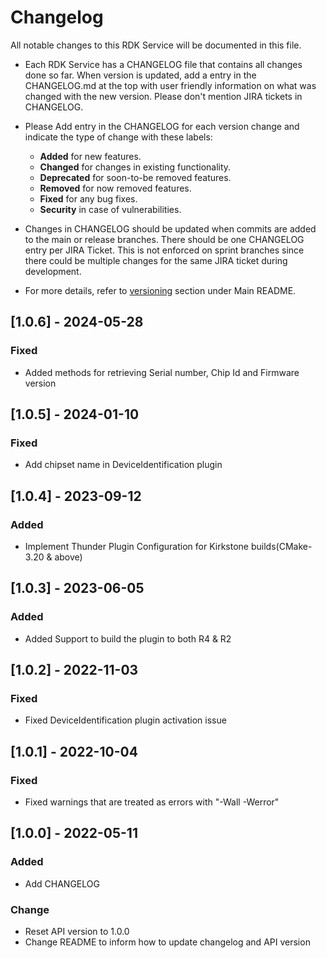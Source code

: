 # Changelog

All notable changes to this RDK Service will be documented in this file.

* Each RDK Service has a CHANGELOG file that contains all changes done so far. When version is updated, add a entry in the CHANGELOG.md at the top with user friendly information on what was changed with the new version. Please don't mention JIRA tickets in CHANGELOG. 

* Please Add entry in the CHANGELOG for each version change and indicate the type of change with these labels:
    * **Added** for new features.
    * **Changed** for changes in existing functionality.
    * **Deprecated** for soon-to-be removed features.
    * **Removed** for now removed features.
    * **Fixed** for any bug fixes.
    * **Security** in case of vulnerabilities.

* Changes in CHANGELOG should be updated when commits are added to the main or release branches. There should be one CHANGELOG entry per JIRA Ticket. This is not enforced on sprint branches since there could be multiple changes for the same JIRA ticket during development. 

* For more details, refer to [versioning](https://github.com/rdkcentral/rdkservices#versioning) section under Main README.

## [1.0.6] - 2024-05-28
### Fixed
- Added methods for retrieving Serial number, Chip Id and Firmware version

## [1.0.5] - 2024-01-10
### Fixed
- Add chipset name in DeviceIdentification plugin

## [1.0.4] - 2023-09-12
### Added
- Implement Thunder Plugin Configuration for Kirkstone builds(CMake-3.20 & above)

## [1.0.3] - 2023-06-05
### Added 
- Added Support to build the plugin to both R4 & R2

## [1.0.2] - 2022-11-03
### Fixed
- Fixed DeviceIdentification plugin activation issue

## [1.0.1] - 2022-10-04
### Fixed
- Fixed warnings that are treated as errors with "-Wall -Werror"

## [1.0.0] - 2022-05-11
### Added
- Add CHANGELOG

### Change
- Reset API version to 1.0.0
- Change README to inform how to update changelog and API version
